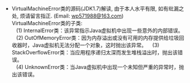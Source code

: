 * VirtualMachineError类的源码(JDK1.7)解读, 由于本人水平有限, 如有纰漏之处, 烦请留言指正. (Email: wp571988@163.com)      
  VirtualMachineError类的子类:    
  &nbsp;&nbsp; (1) InternalError类：该异常指示Java虚拟机中出现一些意外的内部错误。    
  &nbsp;&nbsp; (2) OutOfMemoryError类：因为内存溢出或没有可用的内存提供给垃圾回收器时，Java虚拟机无法分配一个对象，这时抛出该异常。 
  &nbsp;&nbsp; (3) StackOverflowError类：当应用程序递归太深而发生堆栈溢出时，抛出该错误。   
  &nbsp;&nbsp; (4) UnknownError类：当Java虚拟机中出现一个未知但严重的异常时，抛出该错误。

```java

```

